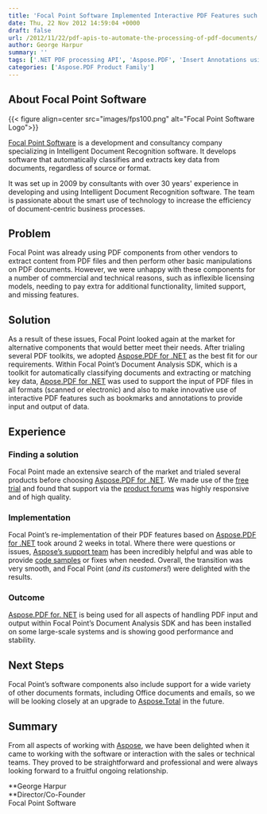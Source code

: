 ```yaml
---
title: 'Focal Point Software Implemented Interactive PDF Features such as Bookmarks and Annotations with Aspsoe.PDF for .NET'
date: Thu, 22 Nov 2012 14:59:04 +0000
draft: false
url: /2012/11/22/pdf-apis-to-automate-the-processing-of-pdf-documents/
author: George Harpur
summary: ''
tags: ['.NET PDF processing API', 'Aspose.PDF', 'Insert Annotations using Aspose.PDF for .NET', 'Insert Bookmarks in PDF using Aspose.PDF for .NET', 'Make PDF interactive using Annotations feature', 'Manipulate PDF files using Aspose.PDF for .NET']
categories: ['Aspose.PDF Product Family']
---
```


## About Focal Point Software



{{< figure align=center src="images/fps100.png" alt="Focal Point Software Logo">}}


[Focal Point Software][1] is a development and consultancy company specializing in Intelligent Document Recognition software. It develops software that automatically classifies and extracts key data from documents, regardless of source or format.

It was set up in 2009 by consultants with over 30 years' experience in developing and using Intelligent Document Recognition software. The team is passionate about the smart use of technology to increase the efficiency of document-centric business processes.

## Problem

Focal Point was already using PDF components from other vendors to extract content from PDF files and then perform other basic manipulations on PDF documents. However, we were unhappy with these components for a number of commercial and technical reasons, such as inflexible licensing models, needing to pay extra for additional functionality, limited support, and missing features.

## Solution

As a result of these issues, Focal Point looked again at the market for alternative components that would better meet their needs. After trialing several PDF toolkits, we adopted [Aspose.PDF for .NET][2] as the best fit for our requirements. Within Focal Point’s Document Analysis SDK, which is a toolkit for automatically classifying documents and extracting or matching key data, [Apose.PDF for .NET][3] was used to support the input of PDF files in all formats (scanned or electronic) and also to make innovative use of interactive PDF features such as bookmarks and annotations to provide input and output of data.

## Experience

### **Finding a solution**

Focal Point made an extensive search of the market and trialed several products before choosing [Aspose.PDF for .NET][4]. We made use of the [free trial][5] and found that support via the [product forums][6] was highly responsive and of high quality.

### **Implementation**

Focal Point’s re-implementation of their PDF features based on [Aspose.PDF for .NET][7] took around 2 weeks in total. Where there were questions or issues, [Aspose’s support team][8] has been incredibly helpful and [](https://forum.aspose.com/c/pdf) was able to provide [code samples][9] or fixes when needed. Overall, the transition was very smooth, and Focal Point (_and its customers!_) were delighted with the results.

### **Outcome**

[Aspose.PDF for. NET][10] is being used for all aspects of handling PDF input and output within Focal Point’s Document Analysis SDK and has been installed on some large-scale systems and is showing good performance and stability.

## Next Steps

Focal Point’s software components also include support for a wide variety of other documents formats, including Office documents and emails, so we will be looking closely at an upgrade to [A][11][s][12][pose.Total][13] in the future.

## Summary

From all aspects of working with [Aspose][14], we have been delighted when it came to working with the software or interaction with the sales or technical teams. They proved to be straightforward and professional and were always looking forward to a fruitful ongoing relationship.

**George Harpur  
**Director/Co-Founder  
Focal Point Software




[1]: https://focal-point-software.com/
[2]: https://products.aspose.com/pdf/net
[3]: https://products.aspose.com/pdf/net
[4]: https://products.aspose.com/pdf/net
[5]: https://downloads.aspose.com/pdf/net
[6]: https://forum.aspose.com/c/pdf
[7]: https://products.aspose.com/pdf/net
[8]: https://forum.aspose.com/c/pdf
[9]: https://github.com/aspose-pdf/Aspose.Pdf-for-.NET
[10]: https://products.aspose.com/pdf/net
[11]: https://products.aspose.com/total
[12]: https://products.aspose.com/total
[13]: https://products.aspose.com/total
[14]: https://www.aspose.com/




